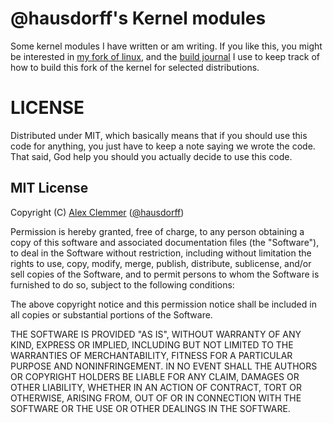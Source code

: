# @hausdorff's Kernel modules

Some kernel modules I have written or am writing. If you like this, you might be interested in [my fork of linux](https://github.com/hausdorff/linux), and the [build journal](https://github.com/hausdorff/kernel-build-journal) I use to keep track of how to build this fork of the kernel for selected distributions.

# LICENSE

Distributed under MIT, which basically means that if you should use this code for anything, you just have to keep a note saying we wrote the code. That said, God help you should you actually decide to use this code.

## MIT License

Copyright (C) [Alex Clemmer](http://nullspace.io/) ([@hausdorff](https://github.com/hausdorff))

Permission is hereby granted, free of charge, to any person obtaining a copy of this software and associated documentation files (the "Software"), to deal in the Software without restriction, including without limitation the rights to use, copy, modify, merge, publish, distribute, sublicense, and/or sell copies of the Software, and to permit persons to whom the Software is furnished to do so, subject to the following conditions:

The above copyright notice and this permission notice shall be included in all copies or substantial portions of the Software.

THE SOFTWARE IS PROVIDED "AS IS", WITHOUT WARRANTY OF ANY KIND, EXPRESS OR IMPLIED, INCLUDING BUT NOT LIMITED TO THE WARRANTIES OF MERCHANTABILITY, FITNESS FOR A PARTICULAR PURPOSE AND NONINFRINGEMENT. IN NO EVENT SHALL THE AUTHORS OR COPYRIGHT HOLDERS BE LIABLE FOR ANY CLAIM, DAMAGES OR OTHER LIABILITY, WHETHER IN AN ACTION OF CONTRACT, TORT OR OTHERWISE, ARISING FROM, OUT OF OR IN CONNECTION WITH THE SOFTWARE OR THE USE OR OTHER DEALINGS IN THE SOFTWARE.


